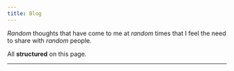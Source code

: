 ```yaml
---
title: Blog
---
```


*Random* thoughts that have come to me at *random* times that I feel the need to share with *random* people.

All **structured** on this page.

---